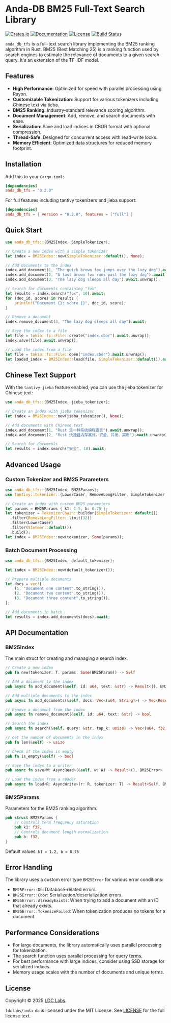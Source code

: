 # Anda-DB BM25 Full-Text Search Library

[![Crates.io](https://img.shields.io/crates/v/anda_db_tfs)](https://crates.io/crates/anda_db_tfs)
[![Documentation](https://docs.rs/anda_db_tfs/badge.svg)](https://docs.rs/anda_db_tfs)
[![License](https://img.shields.io/badge/license-MIT-blue.svg)](LICENSE)
[![Build Status](https://github.com/ldclabs/anda-db/actions/workflows/ci.yml/badge.svg)](https://github.com/ldclabs/anda-db/actions)

`anda_db_tfs` is a full-text search library implementing the BM25 ranking algorithm in Rust. BM25 (Best Matching 25) is a ranking function used by search engines to estimate the relevance of documents to a given search query. It's an extension of the TF-IDF model.

## Features

- **High Performance**: Optimized for speed with parallel processing using Rayon.
- **Customizable Tokenization**: Support for various tokenizers including Chinese text via jieba.
- **BM25 Ranking**: Industry-standard relevance scoring algorithm.
- **Document Management**: Add, remove, and search documents with ease.
- **Serialization**: Save and load indices in CBOR format with optional compression.
- **Thread-Safe**: Designed for concurrent access with read-write locks.
- **Memory Efficient**: Optimized data structures for reduced memory footprint.

## Installation

Add this to your `Cargo.toml`:

```toml
[dependencies]
anda_db_tfs = "0.2.0"
```

For full features including tantivy tokenizers and jieba support:

```toml
[dependencies]
anda_db_tfs = { version = "0.2.0", features = ["full"] }
```

## Quick Start

```rust
use anda_db_tfs::{BM25Index, SimpleTokenizer};

// Create a new index with a simple tokenizer
let index = BM25Index::new(SimpleTokenizer::default(), None);

// Add documents to the index
index.add_document(1, "The quick brown fox jumps over the lazy dog").await.unwrap();
index.add_document(2, "A fast brown fox runs past the lazy dog").await.unwrap();
index.add_document(3, "The lazy dog sleeps all day").await.unwrap();

// Search for documents containing "fox"
let results = index.search("fox", 10).await;
for (doc_id, score) in results {
    println!("Document {}: score {}", doc_id, score);
}

// Remove a document
index.remove_document(3, "The lazy dog sleeps all day").await;

// Save the index to a file
let file = tokio::fs::File::create("index.cbor").await.unwrap();
index.save(file).await.unwrap();

// Load the index from a file
let file = tokio::fs::File::open("index.cbor").await.unwrap();
let loaded_index = BM25Index::load(file, SimpleTokenizer::default()).await.unwrap();
```

## Chinese Text Support

With the `tantivy-jieba` feature enabled, you can use the jieba tokenizer for Chinese text:

```rust
use anda_db_tfs::{BM25Index, jieba_tokenizer};

// Create an index with jieba tokenizer
let index = BM25Index::new(jieba_tokenizer(), None);

// Add documents with Chinese text
index.add_document(1, "Rust 是一种系统编程语言").await.unwrap();
index.add_document(2, "Rust 快速且内存高效，安全、并发、实用").await.unwrap();

// Search for documents
let results = index.search("安全", 10).await;
```

## Advanced Usage

### Custom Tokenizer and BM25 Parameters

```rust
use anda_db_tfs::{BM25Index, BM25Params};
use tantivy::tokenizer::{LowerCaser, RemoveLongFilter, SimpleTokenizer, Stemmer};

// Create an index with custom BM25 parameters
let params = BM25Params { k1: 1.5, b: 0.75 };
let tokenizer = TokenizerChain::builder(SimpleTokenizer::default())
  .filter(RemoveLongFilter::limit(32))
  .filter(LowerCaser)
  .filter(Stemmer::default())
  .build();
let index = BM25Index::new(tokenizer, Some(params));
```

### Batch Document Processing

```rust
use anda_db_tfs::{BM25Index, default_tokenizer};

let index = BM25Index::new(default_tokenizer());

// Prepare multiple documents
let docs = vec![
    (1, "Document one content".to_string()),
    (2, "Document two content".to_string()),
    (3, "Document three content".to_string()),
];

// Add documents in batch
let results = index.add_documents(docs).await;
```

## API Documentation

### BM25Index

The main struct for creating and managing a search index.

```rust
// Create a new index
pub fn new(tokenizer: T, params: Some(BM25Param)) -> Self

// Add a document to the index
pub async fn add_document(&self, id: u64, text: &str) -> Result<(), BM25Error>

// Add multiple documents to the index
pub async fn add_documents(&self, docs: Vec<(u64, String)>) -> Vec<Result<(), BM25Error>>

// Remove a document from the index
pub async fn remove_document(&self, id: u64, text: &str) -> bool

// Search the index
pub async fn search(&self, query: &str, top_k: usize) -> Vec<(u64, f32)>

// Get the number of documents in the index
pub fn len(&self) -> usize

// Check if the index is empty
pub fn is_empty(&self) -> bool

// Save the index to a writer
pub async fn save<W: AsyncRead>(&self, w: W) -> Result<(), BM25Error>

// Load the index from a reader
pub async fn load<R: AsyncWrite>(r: R, tokenizer: T) -> Result<Self, BM25Error>
```

### BM25Params

Parameters for the BM25 ranking algorithm.

```rust
pub struct BM25Params {
    // Controls term frequency saturation
    pub k1: f32,
    // Controls document length normalization
    pub b: f32,
}
```

Default values: `k1 = 1.2, b = 0.75`

## Error Handling

The library uses a custom error type `BM25Error` for various error conditions:

- `BM25Error::Db`: Database-related errors.
- `BM25Error::Cbor`: Serialization/deserialization errors.
- `BM25Error::AlreadyExists`: When trying to add a document with an ID that already exists.
- `BM25Error::TokenizeFailed`: When tokenization produces no tokens for a document.

## Performance Considerations

- For large documents, the library automatically uses parallel processing for tokenization.
- The search function uses parallel processing for query terms.
- For best performance with large indices, consider using SSD storage for serialized indices.
- Memory usage scales with the number of documents and unique terms.

## License
Copyright © 2025 [LDC Labs](https://github.com/ldclabs).

`ldclabs/anda-db` is licensed under the MIT License. See [LICENSE](../../LICENSE) for the full license text.
